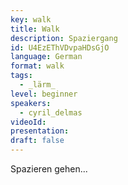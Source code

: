 ```yaml
---
key: walk
title: Walk
description: Spaziergang
id: U4EzEThVDvpaHDsGjO
language: German
format: walk
tags:
  - _lärm_
level: beginner
speakers:
  - cyril_delmas
videoId: 
presentation: 
draft: false
---
```


Spazieren gehen...
